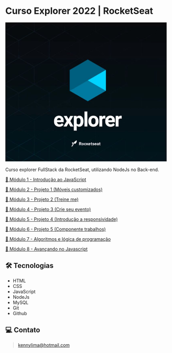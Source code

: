 # Curso Explorer 2022 | RocketSeat 

![preview](./.github/preview.jpg)

Curso explorer FullStack da RocketSeat, utilizando NodeJs no Back-end. 

[🔗 Módulo 1 - Introdução ao JavaScript](https://github.com/kennylima/Trilha_explorer_RocketSeat/tree/main/01%20-%20IntroducaoJS)

[🔗 Módulo 2 - Projeto 1 (Móveis customizados)](https://github.com/kennylima/Trilha_explorer_RocketSeat/tree/main/03%20-%20Projeto%2001)

[🔗 Módulo 3 - Projeto 2 (Treine me)](https://github.com/kennylima/Trilha_explorer_RocketSeat/tree/main/04%20-%20Projeto%2002)

[🔗 Módulo 4 - Projeto 3 (Crie seu evento)](https://github.com/kennylima/Trilha_explorer_RocketSeat/tree/main/05%20-%20Projeto%2003)

[🔗 Módulo 5 - Projeto 4 (Introdução a responsividade)](https://github.com/kennylima/Trilha_explorer_RocketSeat/tree/main/06%20-%20Projeto%2004)

[🔗 Módulo 6 - Projeto 5 (Componente trabalhos)](https://github.com/kennylima/Trilha_explorer_RocketSeat/tree/main/07%20-%20Projeto%2005)

[🔗 Módulo 7 - Algoritmos e lógica de programação](https://github.com/kennylima/Trilha_explorer_RocketSeat/tree/main/02%20-%20Algoritmos%20e%20logica%20de%20programa%C3%A7%C3%A3o%20com%20Javascript)

[🔗 Módulo 8 - Avançando no Javascript](https://github.com/kennylima/Trilha_explorer_RocketSeat/tree/main/08%20-%20Avan%C3%A7ando%20no%20Javascript)

## 🛠 Tecnologias 
- HTML
- CSS
- JavaScript
- NodeJs
- MySQL
- Git
- Github

## 💻 Contato 

 > kennylima@hotmail.com